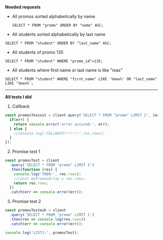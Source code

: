 **Needed requests**
- All promos sorted alphabetically by name


  `SELECT * FROM "promo" ORDER BY "name" ASC;`

- All students sorted alphabetically by last name

`SELECT * FROM "student" ORDER BY "last_name" ASC;`

- All students of promo 135
  
`SELECT * FROM "student" WHERE "promo_id"=135;`

- All students where first name or last name is like "max"

`SELECT * FROM "student" WHERE "first_name" LIKE '%max%' OR "last_name" LIKE '%max%';`

--------------

**All tests I did**
1. Callback
```js
const promosTesssst = client.query('SELECT * FROM "promo" LIMIT 2', (err, res) => {
  if(err) {
    return console.error('error occured:', err);
  } else {
    //console.log('CALLBACK!!!!!!!',res.rows);
  }
});
```

2. Promise test 1
```js
const promosTest = client
  .query('SELECT * FROM "promo" LIMIT 1')
  .then(function (res) {
    console.log('THEN:', res.rows);
    //const myPromosArray = res.rows;
    return res.rows;
  }) 
  .catch(err => console.error(err));
```

3. Promise test 2
```js
const promosTesteuh = client
  .query('SELECT * FROM "promo" LIMIT 1')
  .then(res => console.log(res.rows))
  .catch(err => console.error(err));

console.log('LIST1:', promosTest);
```
